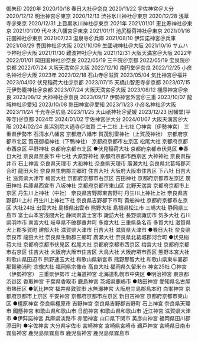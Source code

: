 御朱印
	2020年
		2020/10/18  春日大社＠奈良
		2020/11/22  宇佐神宮＠大分
		2020/12/12  明治神宮＠東京
		2020/12/13  渋谷氷川神社＠東京
		2020/12/28  浅草寺＠東京
		2020/12/31  上目黒氷川神社＠東京
	2021年
		2021/01/01  恵比寿神社＠東京
		2021/01/09  代々木八幡宮＠東京
		2021/01/11  池尻稲荷神社＠東京
		2021/01/16  花園神社＠東京
		2021/07/23  温泉寺＠兵庫
		2021/08/10  伊弉諾神宮＠兵庫
		2021/08/29  豊国神社＠大阪
		2021/10/09  生國魂神社＠大阪
		2021/10/16  サムハラ神社＠大阪
		2021/11/30  難波神社＠大阪
		2021/12/31  大阪天満宮＠大阪
	2022年
		2022/01/01  岡田国神社＠奈良
		2022/05/19  三千院＠京都
		2022/05/19  宝泉院＠京都
		2022/07/24  大阪天満宮＠大阪
		2022/12/10  南円堂＠奈良
		2022/12/25  小彦名神社＠大阪
	2023年
		2023/02/18  石山寺＠滋賀
		2023/05/04  気比神宮＠福井
		2023/04/02  伏見稲荷大社＠京都
		2023/07/15  天橋山智恩寺＠京都
		2023/07/15  元伊勢籠神社＠京都
		2023/07/24  大阪天満宮＠大阪
		2023/08/12  橿原神宮＠奈良
		2023/08/12  大神神社＠奈良
		2023/09/17  伊勢神宮外宮＠三重
		2023/10/07  龍城神社＠愛知
		2023/10/08  熱田神宮＠愛知
		2023/11/23  小彦名神社＠大阪
		2023/11/24  千光寺＠広島
		2023/11/25  大山祇神社＠愛媛
		2023/12/23  因幡堂(平等寺)＠京都
	2024年
		2024/01/02  宇佐神宮＠大分
		2024/01/07  大阪天満宮＠大阪
		2024/02/24  長浜別院大通寺＠滋賀
	二十二社
		上七社
			〇神宮（伊勢神宮）	三重県伊勢市
			石清水八幡宮	京都府八幡市
			賀茂別雷神社（上賀茂神社）	京都府京都市北区
			賀茂御祖神社（下鴨神社）	京都府京都市左京区
			松尾大社	京都府京都市西京区
			平野神社	京都府京都市北区
			●伏見稲荷大社	京都府京都市伏見区
			●春日大社	奈良県奈良市
		中七社
			大原野神社	京都府京都市西京区
			大神神社	奈良県桜井市
			石上神宮	奈良県天理市
			大和神社	奈良県天理市
			廣瀬大社	奈良県北葛城郡河合町
			龍田大社	奈良県生駒郡三郷町
			住吉大社	大阪府大阪市住吉区
		下八社
			日吉大社	滋賀県大津市
			梅宮大社	京都府京都市右京区
			吉田神社	京都府京都市左京区
			廣田神社	兵庫県西宮市
			八坂神社	京都府京都市東山区
			北野天満宮	京都府京都市上京区
			丹生川上神社（中社）	奈良県吉野郡東吉野村
			丹生川上神社上社	奈良県吉野郡川上村
			丹生川上神社下社	奈良県吉野郡下市町
			貴船神社	京都府京都市左京区
	大社24社
		出雲大社	島根県出雲市
		熊野大社	島根県松江市
		三嶋大社	静岡県三島市
		富士山本宮浅間大社	静岡県富士宮市
		諏訪大社	長野県諏訪市
		気多大社	石川県羽咋市
		南宮大社	岐阜県不破郡垂井町
		多度大社	三重県桑名市
		多賀大社	滋賀県犬上郡多賀町
		建部大社	滋賀県大津市
		日吉大社	滋賀県大津市
		●春日大社	奈良県奈良市
		龍田大社	奈良県生駒郡三郷町
		廣瀬大社	奈良県北葛城郡河合町
		●伏見稲荷大社	京都府京都市伏見区
		松尾大社	京都府京都市西京区
		梅宮大社	京都府京都市右京区
		住吉大社	大阪府大阪市住吉区
		大鳥大社	大阪府堺市西区
		熊野本宮大社	和歌山県田辺市
		熊野速玉大社	和歌山県新宮市
		熊野那智大社	和歌山県東牟婁郡那智勝浦町
		宗像大社	福岡県宗像市
		高良大社	福岡県久留米市
	神宮25社
		〇神宮（伊勢神宮）	三重県伊勢市
		北海道神宮	北海道札幌市中央区
		●明治神宮	東京都渋谷区
		香取神宮	千葉県香取市
		鹿島神宮	茨城県鹿嶋市
		●熱田神宮	愛知県名古屋市熱田区
		●氣比神宮	福井県敦賀市
		水無瀬神宮	大阪府三島郡島本町
		白峯神宮	京都府京都市上京区
		平安神宮	京都府京都市左京区
		新日吉神宮	京都府京都市東山区
		●橿原神宮	奈良県橿原市
		吉野神宮	奈良県吉野郡吉野町
		石上神宮	奈良県天理市
		國懸神宮	和歌山県和歌山市
		日前神宮	和歌山県和歌山市
		近江神宮	滋賀県大津市
		●伊弉諾神宮	兵庫県淡路市
		赤間神宮	山口県下関市
		英彦山神宮	福岡県田川郡添田町
		●宇佐神宮	大分県宇佐市
		宮崎神宮	宮崎県宮崎市
		鵜戸神宮	宮崎県日南市
		霧島神宮	鹿児島県霧島市
		鹿児島神宮	鹿児島県霧島市